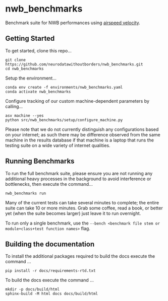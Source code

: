 # nwb_benchmarks

Benchmark suite for NWB performances using [airspeed velocity](https://asv.readthedocs.io/en/stable/).

## Getting Started

To get started, clone this repo...

```
git clone https://github.com/neurodatawithoutborders/nwb_benchmarks.git
cd nwb_benchmarks
```

Setup the environment...

```
conda env create -f environments/nwb_benchmarks.yaml
conda activate nwb_benchmarks
```

Configure tracking of our custom machine-dependent parameters by calling...

```
asv machine --yes
python src/nwb_benchmarks/setup/configure_machine.py
```

Please note that we do not currently distinguish any configurations based on your internet; as such there may be difference observed from the same machine in the results database if that machine is a laptop that runs the testing suite on a wide variety of internet qualities.

## Running Benchmarks

To run the full benchmark suite, please ensure you are not running any additional heavy processes in the background to avoid interference or bottlenecks, then execute the command...

```
nwb_benchmarks run
```

Many of the current tests can take several minutes to complete; the entire suite can take 10 or more minutes. Grab some coffee, read a book, or better yet (when the suite becomes larger) just leave it to run overnight.

To run only a single benchmark, use the `--bench <benchmark file stem or module+class+test function names>` flag.

## Building the documentation

To install the additional packages required to build the docs execute the command ...

```
pip install -r docs/requirements-rtd.txt
```

To build the docs execute the command ...

```
mkdir -p docs/build/html
sphinx-build -M html docs docs/build/html
```
